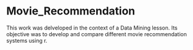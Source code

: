 # Movie_Recommendation
This work was delveloped in the context of a Data Mining lesson. Its objective was to develop and compare different movie recommendation systems using r.
